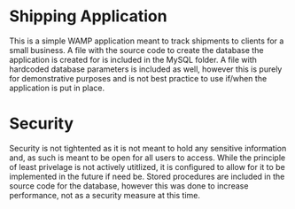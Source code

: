 # Shipping Application
This is a simple WAMP application meant to track shipments to clients for a small business. A file with the source code to create 
the database the application is created for is included in the MySQL folder. A file with hardcoded database parameters is included as well,
however this is purely for demonstrative purposes and is not best practice to use if/when the application is put in place.

# Security
Security is not tightented as it is not meant to hold any sensitive information and, as such is meant to
be open for all users to access. While the principle of least privelage is not actively utitlized, it is configured 
to allow for it to be implemented in the future if need be. Stored procedures are included in the source code for 
the database, however this was done to increase performance, not as a security measure at this time.
